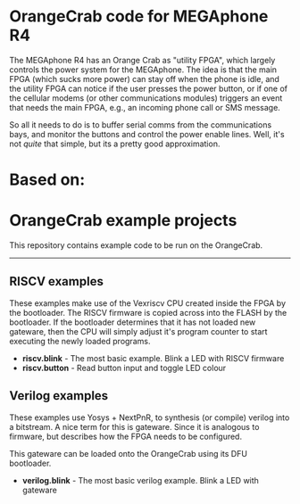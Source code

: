 # OrangeCrab code for MEGAphone R4

The MEGAphone R4 has an Orange Crab as "utility FPGA", which largely controls
the power system for the MEGAphone. The idea is that the main FPGA (which sucks
more power) can stay off when the phone is idle, and the utility FPGA can notice
if the user presses the power button, or if one of the cellular modems (or other
communications modules) triggers an event that needs the main FPGA, e.g., an 
incoming phone call or SMS message.

So all it needs to do is to buffer serial comms from the communications bays, and
monitor the buttons and control the power enable lines.  Well, it's not _quite_ 
that simple, but its a pretty good approximation.

# Based on:

# OrangeCrab example projects
This repository contains example code to be run on the OrangeCrab.

---

## RISCV examples
These examples make use of the Vexriscv CPU created inside the FPGA by the bootloader. The RISCV firmware is copied across into the FLASH by the bootloader. If the bootloader determines that it has not loaded new gateware, then the CPU will simply adjust it's program counter to start executing the newly loaded programs.

* __riscv.blink__ - The most basic example. Blink a LED with RISCV firmware
* __riscv.button__ - Read button input and toggle LED colour 

## Verilog examples
These examples use Yosys + NextPnR, to synthesis (or compile) verilog into a bitstream. A nice term for this is gateware. Since it is analogous to firmware, but describes how the FPGA needs to be configured. 

This gateware can be loaded onto the OrangeCrab using its DFU bootloader.

* __verilog.blink__ - The most basic verilog example. Blink a LED with gateware

